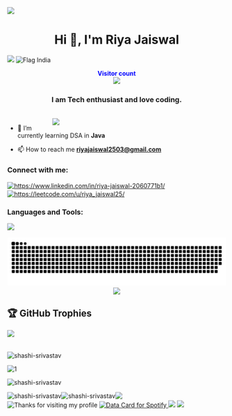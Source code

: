 <img src="https://user-images.githubusercontent.com/74038190/240304586-d48893bd-0757-481c-8d7e-ba3e163feae7.png" >
<h1 align="center">Hi 👋, I'm Riya Jaiswal</h1>

<img src="https://user-images.githubusercontent.com/74038190/212284100-561aa473-3905-4a80-b561-0d28506553ee.gif" />
  <img src="https://raw.githubusercontent.com/Tarikul-Islam-Anik/Telegram-Animated-Emojis/main/Flags/Flag%20India.webp" alt="Flag India" width="100" height="100" />
  
<p align="center">
  <b style="color: blue;  ">Visitor count</b>
  <br>
  <a style="" href="https://github.com/riyajaiswal25">
  <img src="https://profile-counter.glitch.me/Shashi-Srivasta/count.svg" />
  </a>
</p>

<h3 align="center">I am Tech enthusiast and love coding.</h3>
<img align="center" width "250" src"https://cdn.dribbble.com/users/926537/screenshots/4502924/media/79e26abb3fb85b42f2722cf22da095dc.gif">



<div align="right">
<img width = "400"src="https://user-images.githubusercontent.com/74038190/229223263-cf2e4b07-2615-4f87-9c38-e37600f8381a.gif" align="right" />
</div>  


- 🌱 I’m currently learning DSA in **Java**

- 📫 How to reach me **riyajaiswal2503@gmail.com**

<h3 align="left">Connect with me:</h3>
<p align="left">
<a href="https://www.linkedin.com/in/riya-jaiswal-2060771b1/" target="blank"><img align="center" src="https://raw.githubusercontent.com/rahuldkjain/github-profile-readme-generator/master/src/images/icons/Social/linked-in-alt.svg" alt="https://www.linkedin.com/in/riya-jaiswal-2060771b1/" height="30" width="40" /></a>
<a href="https://leetcode.com/u/riya_jaiswal25/" target="blank"><img align="center" src="https://raw.githubusercontent.com/rahuldkjain/github-profile-readme-generator/master/src/images/icons/Social/leet-code.svg" alt="https://leetcode.com/u/riya_jaiswal25/" height="30" width="40" /></a>
</p>
<h3 align="left">Languages and Tools:</h3>
<p align="left">
  <a href="https://skillicons.dev">
    <img src="https://skillicons.dev/icons?i=java,python,Springboot,git,vscode&theme=dark" />
  </a>
</p>

<picture>
  <source media="(prefers-color-scheme: dark)" srcset="https://raw.githubusercontent.com/platane/platane/output/github-contribution-grid-snake-dark.svg">
  <source media="(prefers-color-scheme: light)" srcset="https://raw.githubusercontent.com/platane/platane/output/github-contribution-grid-snake.svg">
  <img alt="github contribution grid snake animation" src="https://raw.githubusercontent.com/platane/platane/output/github-contribution-grid-snake.svg">
</picture>

<div style="align-items: center; width: 100%; display: flex; align-items: space-around; justify-content: space-around;">
<a style="" href="https://github.com/riyajaiswal25">
  <img height=350 align="center" src="https://github-readme-stats.vercel.app/api?username=shashi-srivastav&show_icons=true&theme=tokyonight&rank_icon=github&show=reviews,discussions_started,discussions_answered,prs_merged,prs_merged_percentage&hide=["contribs","issues"]"/>
</a>
</div>


## 🏆 GitHub Trophies
[![](https://github-profile-trophy.vercel.app/?username=shashi-srivastav&theme=radical&no-frame=false&no-bg=false&margin-w=4)](https://github.com/shashi-srivastav)<br><br>



<p align="left"> <img src="https://komarev.com/ghpvc/?username=shashi-srivastav&label=Profile%20views&color=0e75b6&style=flat" alt="shashi-srivastav" /> </p>

<img src="https://github-profile-summary-cards.vercel.app/api/cards/profile-details?username=shashi-srivastav&theme=radical"  display=block width=70% height=auto  alt="1" >

<p>&nbsp;<img align="left" src="https://github-readme-stats-sigma-five.vercel.app/api?username=shashi-srivastav&show_icons=true&locale=en&&theme=radical" alt="shashi-srivastav" /></p>



<p><img align="left" src="https://github-readme-stats-sigma-five.vercel.app/api/top-langs?username=shashi-srivastav&show_icons=true&locale=en&theme=radical&layout=compact" alt="shashi-srivastav" /></p>



<p><img align="left" src="https://github-readme-streak-stats.herokuapp.com/?user=shashi-srivastav&theme=radical" alt="shashi-srivastav" /></p>



<div align="left"><img src="https://spotify-github-profile.vercel.app/api/view?uid=31locjcrlpw6e4bmgcjp56kb4ziy&cover_image=true&theme=default&show_offline=false&background_color=121212&interchange=false" /></div>



<img height="120" alt="Thanks for visiting my profile" width="100%" src="https://github.com/dibyendu415/dibyendu415/blob/master/marquee.svg" />

<a href="https://data-card-for-spotify.herokuapp.com/card?user_id=31locjcrlpw6e4bmgcjp56kb4ziy">
  <img src="https://data-card-for-spotify.herokuapp.com/api/card?user_id=31locjcrlpw6e4bmgcjp56kb4ziy" alt="Data Card for Spotify">
</a>

</div><img src="https://github.com/punitkmryh/punitkmryh/blob/master/wave.svg" />
</div><img src="https://user-images.githubusercontent.com/74038190/212284115-f47cd8ff-2ffb-4b04-b5bf-4d1c14c0247f.gif" width="100%"/>
